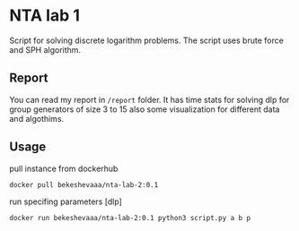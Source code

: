 # NTA lab 1
Script for solving discrete logarithm problems. The script uses brute force and SPH algorithm.
## Report

You can read my report in `/report` folder. It has time stats for solving dlp for group generators of size 3 to 15 also some visualization for different data and algothims.
## Usage
pull instance from dockerhub 

```
docker pull bekeshevaaa/nta-lab-2:0.1
```

run specifing parameters [dlp]

```
docker run bekeshevaaa/nta-lab-2:0.1 python3 script.py a b p
```
